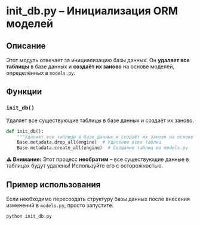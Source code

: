 
# init_db.py – Инициализация ORM моделей

## Описание

Этот модуль отвечает за инициализацию базы данных. Он **удаляет все таблицы** в базе данных и **создаёт их заново** на основе моделей, определённых в `models.py`.  

## Функции

### `init_db()`

Удаляет все существующие таблицы в базе данных и создаёт их заново.

```python
def init_db():
    """Удаляет все таблицы в базе данных и создаёт их заново на основе моделей"""
    Base.metadata.drop_all(engine)  # Удаление всех таблиц
    Base.metadata.create_all(engine)  # Создание таблиц из models.py
```
**⚠ Внимание:** Этот процесс **необратим** – все существующие данные в таблицах будут удалены! Используйте его с осторожностью.

## Пример использования

Если необходимо пересоздать структуру базы данных после внесения изменений в `models.py`, просто запустите:

```
python init_db.py
```
